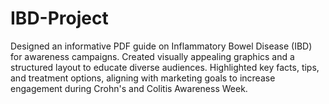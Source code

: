 # IBD-Project
Designed an informative PDF guide on Inflammatory Bowel Disease (IBD) for awareness campaigns. Created visually appealing graphics and a structured layout to educate diverse audiences. Highlighted key facts, tips, and treatment options, aligning with marketing goals to increase engagement during Crohn's and Colitis Awareness Week.
